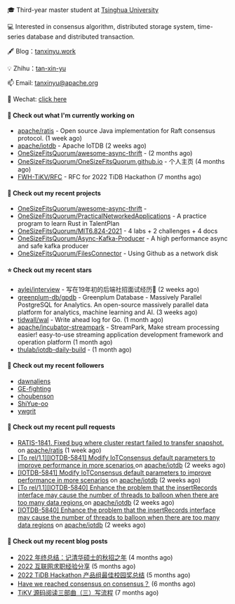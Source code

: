 🎓 Third-year master student at [Tsinghua University](https://www.tsinghua.edu.cn/)

💻 Interested in consensus algorithm, distributed storage system, time-series database and distributed transaction.

🖋 Blog：[tanxinyu.work](https://tanxinyu.work)

💡 Zhihu：[tan-xin-yu](https://www.zhihu.com/people/tan-xin-yu-22)

📫 Email: [tanxinyu@apache.org](mailto:tanxinyu@apache.org)

💬 Wechat: [click here](https://github.com/LebronAl/LebronAl/issues/1)

#### 👷 Check out what I'm currently working on

- [apache/ratis](https://github.com/apache/ratis) - Open source Java implementation for Raft consensus protocol. (1 week ago)
- [apache/iotdb](https://github.com/apache/iotdb) - Apache IoTDB (2 weeks ago)
- [OneSizeFitsQuorum/awesome-async-thrift](https://github.com/OneSizeFitsQuorum/awesome-async-thrift) -  (2 months ago)
- [OneSizeFitsQuorum/OneSizeFitsQuorum.github.io](https://github.com/OneSizeFitsQuorum/OneSizeFitsQuorum.github.io) - 个人主页 (4 months ago)
- [FWH-TiKV/RFC](https://github.com/FWH-TiKV/RFC) - RFC for 2022 TiDB Hackathon (7 months ago)

#### 🌱 Check out my recent projects

- [OneSizeFitsQuorum/awesome-async-thrift](https://github.com/OneSizeFitsQuorum/awesome-async-thrift) - 
- [OneSizeFitsQuorum/PracticalNetworkedApplications](https://github.com/OneSizeFitsQuorum/PracticalNetworkedApplications) - A practice program to learn Rust in TalentPlan
- [OneSizeFitsQuorum/MIT6.824-2021](https://github.com/OneSizeFitsQuorum/MIT6.824-2021) - 4 labs &#43; 2 challenges &#43; 4 docs
- [OneSizeFitsQuorum/Async-Kafka-Producer](https://github.com/OneSizeFitsQuorum/Async-Kafka-Producer) - A high performance async and safe kafka producer
- [OneSizeFitsQuorum/FilesConnector](https://github.com/OneSizeFitsQuorum/FilesConnector) - Using Github as a network disk

#### ⭐ Check out my recent stars

- [aylei/interview](https://github.com/aylei/interview) - 写在19年初的后端社招面试经历🤑 (2 weeks ago)
- [greenplum-db/gpdb](https://github.com/greenplum-db/gpdb) - Greenplum Database - Massively Parallel PostgreSQL for Analytics. An open-source massively parallel data platform for analytics, machine learning and AI. (3 weeks ago)
- [tidwall/wal](https://github.com/tidwall/wal) - Write ahead log for Go. (1 month ago)
- [apache/incubator-streampark](https://github.com/apache/incubator-streampark) - StreamPark, Make stream processing easier! easy-to-use streaming application development framework and operation platform (1 month ago)
- [thulab/iotdb-daily-build](https://github.com/thulab/iotdb-daily-build) -  (1 month ago)

#### 👯 Check out my recent followers

- [dawnaliens](https://github.com/dawnaliens)
- [GE-fighting](https://github.com/GE-fighting)
- [choubenson](https://github.com/choubenson)
- [ShiYue-oo](https://github.com/ShiYue-oo)
- [ywgrit](https://github.com/ywgrit)

#### 🔨 Check out my recent pull requests

- [RATIS-1841. Fixed bug where cluster restart failed to transfer snapshot.](https://github.com/apache/ratis/pull/879) on [apache/ratis](https://github.com/apache/ratis) (1 week ago)
- [[To rel/1.1][IOTDB-5841] Modify IoTConsensus default parameters to improve performance in more scenarios ](https://github.com/apache/iotdb/pull/9772) on [apache/iotdb](https://github.com/apache/iotdb) (2 weeks ago)
- [[IOTDB-5841] Modify IoTConsensus default parameters to improve performance in more scenarios](https://github.com/apache/iotdb/pull/9771) on [apache/iotdb](https://github.com/apache/iotdb) (2 weeks ago)
- [[To rel/1.1][IOTDB-5840] Enhance the problem that the insertRecords interface may cause the number of threads to balloon when there are too many data regions ](https://github.com/apache/iotdb/pull/9769) on [apache/iotdb](https://github.com/apache/iotdb) (2 weeks ago)
- [[IOTDB-5840] Enhance the problem that the insertRecords interface may cause the number of threads to balloon when there are too many data regions](https://github.com/apache/iotdb/pull/9768) on [apache/iotdb](https://github.com/apache/iotdb) (2 weeks ago)

#### 📜 Check out my recent blog posts

- [2022 年终总结：记清华硕士的秋招之年](https://tanxinyu.work/2022-annual-summary/) (4 months ago)
- [2022 互联网求职经验分享](https://tanxinyu.work/2022-internet-job-hunting-experience-sharing/) (5 months ago)
- [2022 TiDB Hackathon 产品组最佳校园奖总结](https://tanxinyu.work/2022-tidb-hackathon/) (5 months ago)
- [Have we reached consensus on consensus？](https://tanxinyu.work/have-we-reached-consensus-on-consensus/) (6 months ago)
- [TiKV 源码阅读三部曲（三）写流程](https://tanxinyu.work/tikv-source-code-reading-write/) (7 months ago)
